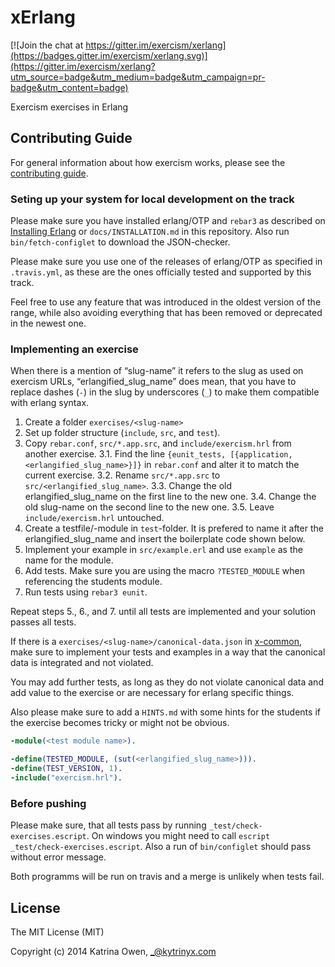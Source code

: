 # xErlang

[![Join the chat at https://gitter.im/exercism/xerlang](https://badges.gitter.im/exercism/xerlang.svg)](https://gitter.im/exercism/xerlang?utm_source=badge&utm_medium=badge&utm_campaign=pr-badge&utm_content=badge)

Exercism exercises in Erlang

## Contributing Guide

For general information about how exercism works, please see the
[contributing guide](https://github.com/exercism/x-api/blob/master/CONTRIBUTING.md#the-exercise-data).

### Seting up your system for local development on the track

Please make sure you have installed erlang/OTP and `rebar3` as
described on [Installing Erlang](http://exercism.io/languages/erlang/installing)
or `docs/INSTALLATION.md` in this repository. Also run
`bin/fetch-configlet` to download the JSON-checker.

Please make sure you use one of the releases of erlang/OTP as
specified in `.travis.yml`, as these are the ones officially tested
and supported by this track.

Feel free to use any feature that was introduced in the oldest version
of the range, while also avoiding everything that has been removed or
deprecated in the newest one.

### Implementing an exercise

When there is a mention of “slug-name” it refers to the slug as used
on exercism URLs, “erlangified_slug_name” does mean, that you have to
replace dashes (`-`) in the slug by underscores (`_`) to make them
compatible with erlang syntax.

1. Create a folder `exercises/<slug-name>`
2. Set up folder structure (`include`, `src`, and `test`).
3. Copy `rebar.conf`, `src/*.app.src`, and `include/exercism.hrl` from
   another exercise.
   3.1. Find the line `{eunit_tests, [{application, <erlangified_slug_name>}]}`
        in `rebar.conf` and alter it to match the current exercise.
   3.2. Rename `src/*.app.src` to `src/<erlangified_slug_name>`.
   3.3. Change the old erlangified_slug_name on the first line to the new one.
   3.4. Change the old slug-name on the second line to the new one.
   3.5. Leave `include/exercism.hrl` untouched.
4. Create a testfile/-module in `test`-folder. It is prefered to name
   it after the erlangified_slug_name and insert the boilerplate code
   shown below.
5. Implement your example in `src/example.erl` and use `example` as
   the name for the module.
6. Add tests. Make sure you are using the macro `?TESTED_MODULE` when
   referencing the students module.
7. Run tests using `rebar3 eunit`.

Repeat steps 5., 6., and 7. until all tests are implemented and your
solution passes all tests.

If there is a `exercises/<slug-name>/canonical-data.json`
in [x-common](https://github.com/exercism/x-common), make sure to
implement your tests and examples in a way that the canonical data is
integrated and not violated.

You may add further tests, as long as they do not violate canonical
data and add value to the exercise or are necessary for erlang
specific things.

Also please make sure to add a `HINTS.md` with some hints for the
students if the exercise becomes tricky or might not be obvious.

```erl
-module(<test module name>).

-define(TESTED_MODULE, (sut(<erlangified_slug_name>))).
-define(TEST_VERSION, 1).
-include("exercism.hrl").
```

### Before pushing

Please make sure, that all tests pass by running
`_test/check-exercises.escript`. On windows you might need to call
`escript _test/check-exercises.escript`. Also a run of `bin/configlet`
should pass without error message.

Both programms will be run on travis and a merge is unlikely when
tests fail.

## License

The MIT License (MIT)

Copyright (c) 2014 Katrina Owen, _@kytrinyx.com
